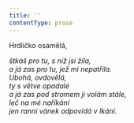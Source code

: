 ```yaml
---
title: ''
contentType: prose
---
```


<section>

Hrdličko osamělá,

_štkáš pro tu, s níž jsi žila,  
a já zas pro tu, jež mi nepatřila.  
Ubohá, ovdovělá,  
ty s větve opadalé  
a já zas pod stromem ji volám stále,  
leč na mé naříkání  
jen ranní vánek odpovídá v lkání._

</section>
